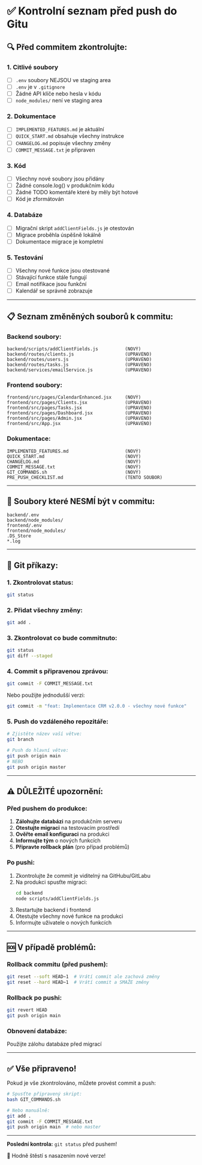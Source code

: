 # ✅ Kontrolní seznam před push do Gitu

## 🔍 Před commitem zkontrolujte:

### 1. Citlivé soubory
- [ ] `.env` soubory NEJSOU ve staging area
- [ ] `.env` je v `.gitignore`
- [ ] Žádné API klíče nebo hesla v kódu
- [ ] `node_modules/` není ve staging area

### 2. Dokumentace
- [ ] `IMPLEMENTED_FEATURES.md` je aktuální
- [ ] `QUICK_START.md` obsahuje všechny instrukce
- [ ] `CHANGELOG.md` popisuje všechny změny
- [ ] `COMMIT_MESSAGE.txt` je připraven

### 3. Kód
- [ ] Všechny nové soubory jsou přidány
- [ ] Žádné console.log() v produkčním kódu
- [ ] Žádné TODO komentáře které by měly být hotové
- [ ] Kód je zformátován

### 4. Databáze
- [ ] Migrační skript `addClientFields.js` je otestován
- [ ] Migrace proběhla úspěšně lokálně
- [ ] Dokumentace migrace je kompletní

### 5. Testování
- [ ] Všechny nové funkce jsou otestované
- [ ] Stávající funkce stále fungují
- [ ] Email notifikace jsou funkční
- [ ] Kalendář se správně zobrazuje

---

## 📋 Seznam změněných souborů k commitu:

### Backend soubory:
```
backend/scripts/addClientFields.js          (NOVÝ)
backend/routes/clients.js                   (UPRAVENO)
backend/routes/users.js                     (UPRAVENO)
backend/routes/tasks.js                     (UPRAVENO)
backend/services/emailService.js            (UPRAVENO)
```

### Frontend soubory:
```
frontend/src/pages/CalendarEnhanced.jsx     (NOVÝ)
frontend/src/pages/Clients.jsx              (UPRAVENO)
frontend/src/pages/Tasks.jsx                (UPRAVENO)
frontend/src/pages/Dashboard.jsx            (UPRAVENO)
frontend/src/pages/Admin.jsx                (UPRAVENO)
frontend/src/App.jsx                        (UPRAVENO)
```

### Dokumentace:
```
IMPLEMENTED_FEATURES.md                     (NOVÝ)
QUICK_START.md                              (NOVÝ)
CHANGELOG.md                                (NOVÝ)
COMMIT_MESSAGE.txt                          (NOVÝ)
GIT_COMMANDS.sh                             (NOVÝ)
PRE_PUSH_CHECKLIST.md                       (TENTO SOUBOR)
```

---

## 🚫 Soubory které NESMÍ být v commitu:

```
backend/.env
backend/node_modules/
frontend/.env
frontend/node_modules/
.DS_Store
*.log
```

---

## 📝 Git příkazy:

### 1. Zkontrolovat status:
```bash
git status
```

### 2. Přidat všechny změny:
```bash
git add .
```

### 3. Zkontrolovat co bude commitnuto:
```bash
git status
git diff --staged
```

### 4. Commit s připravenou zprávou:
```bash
git commit -F COMMIT_MESSAGE.txt
```

Nebo použijte jednodušší verzi:
```bash
git commit -m "feat: Implementace CRM v2.0.0 - všechny nové funkce"
```

### 5. Push do vzdáleného repozitáře:
```bash
# Zjistěte název vaší větve:
git branch

# Push do hlavní větve:
git push origin main
# NEBO
git push origin master
```

---

## ⚠️ DŮLEŽITÉ upozornění:

### Před pushem do produkce:

1. **Zálohujte databázi** na produkčním serveru
2. **Otestujte migraci** na testovacím prostředí
3. **Ověřte email konfiguraci** na produkci
4. **Informujte tým** o nových funkcích
5. **Připravte rollback plán** (pro případ problémů)

### Po pushi:

1. Zkontrolujte že commit je viditelný na GitHubu/GitLabu
2. Na produkci spusťte migraci:
   ```bash
   cd backend
   node scripts/addClientFields.js
   ```
3. Restartujte backend i frontend
4. Otestujte všechny nové funkce na produkci
5. Informujte uživatele o nových funkcích

---

## 🆘 V případě problémů:

### Rollback commitu (před pushem):
```bash
git reset --soft HEAD~1  # Vrátí commit ale zachová změny
git reset --hard HEAD~1  # Vrátí commit a SMAŽE změny
```

### Rollback po pushi:
```bash
git revert HEAD
git push origin main
```

### Obnovení databáze:
Použijte zálohu databáze před migrací

---

## ✅ Vše připraveno!

Pokud je vše zkontrolováno, můžete provést commit a push:

```bash
# Spusťte připravený skript:
bash GIT_COMMANDS.sh

# Nebo manuálně:
git add .
git commit -F COMMIT_MESSAGE.txt
git push origin main  # nebo master
```

---

**Poslední kontrola:** `git status` před pushem!

🎉 Hodně štěstí s nasazením nové verze!
